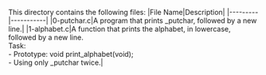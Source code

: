 This directory contains the following files:
|File Name|Description|
|---------|-----------|
|0-putchar.c|A program that prints _putchar, followed by a new line.|
|1-alphabet.c|A function that prints the alphabet, in lowercase, followed by a new line. <br> Task: <br> - Prototype: void print_alphabet(void); <br> - Using only _putchar twice.|
